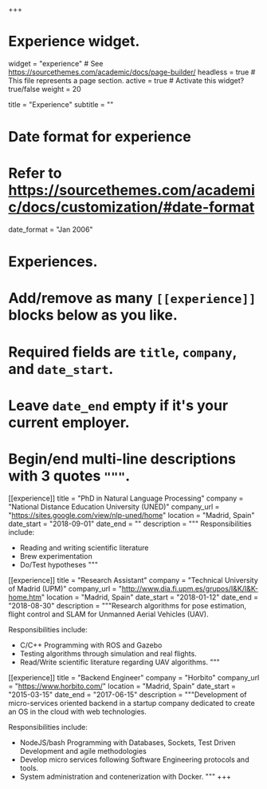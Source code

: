 +++
# Experience widget.
widget = "experience"  # See https://sourcethemes.com/academic/docs/page-builder/
headless = true  # This file represents a page section.
active = true  # Activate this widget? true/false
weight = 20

title = "Experience"
subtitle = ""

# Date format for experience
#   Refer to https://sourcethemes.com/academic/docs/customization/#date-format
date_format = "Jan 2006"

# Experiences.
#   Add/remove as many `[[experience]]` blocks below as you like.
#   Required fields are `title`, `company`, and `date_start`.
#   Leave `date_end` empty if it's your current employer.
#   Begin/end multi-line descriptions with 3 quotes `"""`.
[[experience]]
  title = "PhD in Natural Language Processing"
  company = "National Distance Education University (UNED)"
  company_url = "https://sites.google.com/view/nlp-uned/home"
  location = "Madrid, Spain"
  date_start = "2018-09-01"
  date_end = ""
  description = """
  Responsibilities include:
  
  * Reading and writing scientific literature
  * Brew experimentation
  * Do/Test hypotheses
  """

[[experience]]
  title = "Research Assistant"
  company = "Technical University of Madrid (UPM)"
  company_url = "http://www.dia.fi.upm.es/grupos/I&K/I&K-home.htm"
  location = "Madrid, Spain"
  date_start = "2018-01-12"
  date_end = "2018-08-30"
  description = """Research algorithms for pose estimation, flight control and SLAM for Unmanned Aerial Vehicles (UAV).

  Responsibilities include:
  
  * C/C++ Programming with ROS and Gazebo
  * Testing algorithms through simulation and real flights.
  * Read/Write scientific literature regarding UAV algorithms.
  """

[[experience]]
  title = "Backend Engineer"
  company = "Horbito"
  company_url = "https://www.horbito.com/"
  location = "Madrid, Spain"
  date_start = "2015-03-15"
  date_end = "2017-06-15"
  description = """Development of micro-services oriented backend in a startup company dedicated to create an OS in the cloud with web technologies.

  Responsibilities include:
  
  * NodeJS/bash Programming with Databases, Sockets, Test Driven Development and agile methodologies
  * Develop micro services following Software Engineering protocols and tools.
  * System administration and contenerization with Docker.
  """
+++
